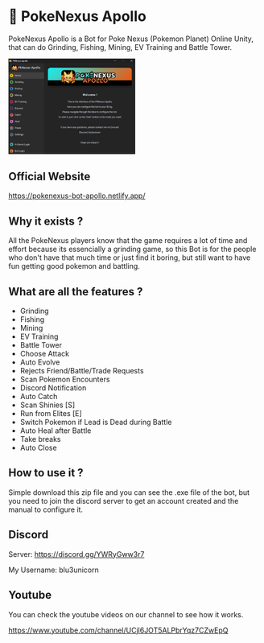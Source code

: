 # 🦊 PokeNexus Apollo

PokeNexus Apollo is a Bot for Poke Nexus (Pokemon Planet) Online Unity, that can do Grinding, Fishing, Mining, EV Training and Battle Tower.

<img src="https://github.com/rodrigograc4/PPlanet-Apollo/blob/main/image.png" width="50%" />

## Official Website
https://pokenexus-bot-apollo.netlify.app/

## Why it exists ?
All the PokeNexus players know that the game requires a lot of time and effort because its essencially a grinding game, so this Bot is for the people who don't have that much time or just find it boring, but still want to have fun getting good pokemon and battling.


## What are all the features ?
- Grinding
- Fishing
- Mining
- EV Training
- Battle Tower
- Choose Attack
- Auto Evolve
- Rejects Friend/Battle/Trade Requests
- Scan Pokemon Encounters
- Discord Notification
- Auto Catch
- Scan Shinies [S]
- Run from Elites [E]
- Switch Pokemon if Lead is Dead during Battle
- Auto Heal after Battle
- Take breaks
- Auto Close


## How to use it ?
Simple download this zip file and you can see the .exe file of the bot, but you need to join the discord server to get an account created and the manual to configure it.


## Discord
Server: https://discord.gg/YWRyGww3r7

My Username: blu3unicorn

## Youtube
You can check the youtube videos on our channel to see how it works.

https://www.youtube.com/channel/UCjl6JOT5ALPbrYqz7CZwEpQ
